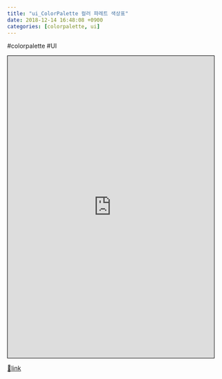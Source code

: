 ```yaml
---
title: "ui_ColorPalette 컬러 파레트 색상표"
date: 2018-12-14 16:48:08 +0900
categories: [colorpalette, ui]
---
```


#colorpalette #UI  
<iframe frameborder="1" height="700" src="https://mins01.github.io/ui_ColorPalette/" style="border-width: 1px; border-style: solid; border-color: rgb(0, 0, 0);" width="95%"></iframe>


[🔗link](http://www.mins01.com/mh/tech/read/1218)